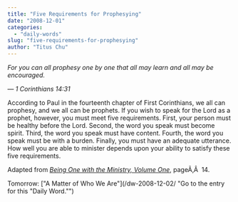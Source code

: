 ```yaml
---
title: "Five Requirements for Prophesying"
date: "2008-12-01"
categories: 
  - "daily-words"
slug: "five-requirements-for-prophesying"
author: "Titus Chu"
---
```


_For you can all prophesy one by one that all may learn and all may be encouraged._

_— 1 Corinthians 14:31_

According to Paul in the fourteenth chapter of First Corinthians, we all can prophesy, and we all can be prophets. If you wish to speak for the Lord as a prophet, however, you must meet five requirements. First, your person must be healthy before the Lord. Second, the word you speak must become spirit. Third, the word you speak must have content. Fourth, the word you speak must be with a burden. Finally, you must have an adequate utterance. How well you are able to minister depends upon your ability to satisfy these five requirements.

Adapted from _[Being One with the Ministry, Volume One](/book-being-one-with-the-ministry-vol-1/ "Go to the entry for this book")_, pageÃ‚Â  14.

Tomorrow: ["A Matter of Who We Are"](/dw-2008-12-02/ "Go to the entry for this "Daily Word."")
